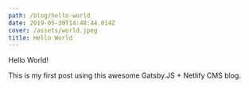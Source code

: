 ```yaml
---
path: /blog/hello-world
date: 2019-05-30T14:48:44.014Z
cover: /assets/world.jpeg
title: Hello World
---
```

Hello World!

This is my first post using this awesome Gatsby.JS + Netlify CMS blog.

